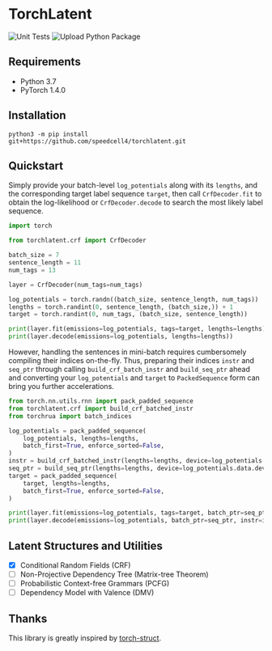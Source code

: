 # TorchLatent

![Unit Tests](https://github.com/speedcell4/torchlatent/workflows/Unit%20Tests/badge.svg)
![Upload Python Package](https://github.com/speedcell4/torchlatent/workflows/Upload%20Python%20Package/badge.svg)

## Requirements

- Python 3.7
- PyTorch 1.4.0 

## Installation

`python3 -m pip install git+https://github.com/speedcell4/torchlatent.git`

## Quickstart

Simply provide your batch-level `log_potentials` along with its `lengths`, and the corresponding target label sequence `target`, then call `CrfDecoder.fit` to obtain the log-likelihood or `CrfDecoder.decode` to search the most likely label sequence.

```python
import torch

from torchlatent.crf import CrfDecoder

batch_size = 7
sentence_length = 11
num_tags = 13

layer = CrfDecoder(num_tags=num_tags)

log_potentials = torch.randn((batch_size, sentence_length, num_tags))
lengths = torch.randint(0, sentence_length, (batch_size,)) + 1
target = torch.randint(0, num_tags, (batch_size, sentence_length))

print(layer.fit(emissions=log_potentials, tags=target, lengths=lengths))
print(layer.decode(emissions=log_potentials, lengths=lengths))
```

However, handling the sentences in mini-batch requires cumbersomely compiling their indices on-the-fly. Thus, preparing their indices `instr` and `seq_ptr` through calling `build_crf_batch_instr` and `build_seq_ptr` ahead and converting your `log_potentials` and `target` to `PackedSequence` form can bring you further accelerations.

```python
from torch.nn.utils.rnn import pack_padded_sequence
from torchlatent.crf import build_crf_batched_instr
from torchrua import batch_indices

log_potentials = pack_padded_sequence(
    log_potentials, lengths=lengths,
    batch_first=True, enforce_sorted=False,
)
instr = build_crf_batched_instr(lengths=lengths, device=log_potentials.data.device)
seq_ptr = build_seq_ptr(lengths=lengths, device=log_potentials.data.device)
target = pack_padded_sequence(
    target, lengths=lengths,
    batch_first=True, enforce_sorted=False,
)

print(layer.fit(emissions=log_potentials, tags=target, batch_ptr=seq_ptr, instr=instr))
print(layer.decode(emissions=log_potentials, batch_ptr=seq_ptr, instr=instr))
```

## Latent Structures and Utilities

- [x] Conditional Random Fields (CRF)
- [ ] Non-Projective Dependency Tree (Matrix-tree Theorem)
- [ ] Probabilistic Context-free Grammars (PCFG)
- [ ] Dependency Model with Valence (DMV)

## Thanks

This library is greatly inspired by [torch-struct](https://github.com/harvardnlp/pytorch-struct).
